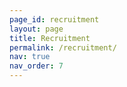```yaml
---
page_id: recruitment
layout: page
title: Recruitment
permalink: /recruitment/
nav: true
nav_order: 7
---
```


<!-- TODO: Make Eng ver Recruitment page -->
